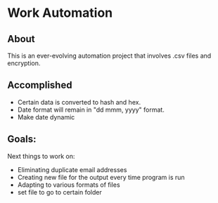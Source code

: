 # Work Automation

## About 

This is an ever-evolving automation project that involves .csv files and encryption.
<br>

## Accomplished
* Certain data is converted to hash and hex. 
* Date format will remain in "dd mmm, yyyy" format.
* Make date dynamic

## Goals: 

Next things to work on:
* Eliminating duplicate email addresses
* Creating new file for the output every time program is run
* Adapting to various formats of files
* set file to go to certain folder